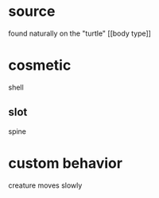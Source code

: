 # source
found naturally on the "turtle" [[body type]]
# cosmetic
shell
## slot
spine
# custom behavior
creature moves slowly
